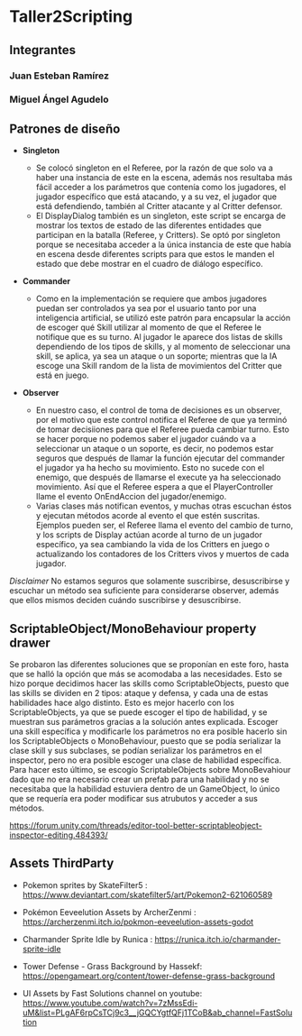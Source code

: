 # Taller2Scripting
 
## Integrantes
### Juan Esteban Ramírez
### Miguel Ángel Agudelo 

## Patrones de diseño

- **Singleton**
  - Se colocó singleton en el Referee, por la razón de que solo va a haber una instancia de este en la escena, además nos resultaba más fácil acceder a los parámetros que contenía como los jugadores, el jugador específico que está atacando, y a su vez, el jugador que está defendiendo, también al Critter atacante y al Critter defensor.
  - El DisplayDialog también es un singleton, este script se encarga de mostrar los textos de estado de las diferentes entidades que participan en la batalla (Referee, y Critters). Se optó por singleton porque se necesitaba acceder a la única instancia de este que había en escena desde diferentes scripts para que estos le manden el estado que debe mostrar en el cuadro de diálogo específico.

- **Commander**
  - Como en la implementación se requiere que ambos jugadores puedan ser controlados ya sea por el usuario tanto por una inteligencia artificial, se utilizó este patrón para encapsular la acción de escoger qué Skill utilizar al momento de que el Referee le notifique que es su turno. Al jugador le aparece dos listas de 
skills dependiendo de los tipos de skills, y al momento de seleccionar una skill, se aplica, ya sea un ataque o un soporte; mientras que la IA escoge una Skill random de la lista de movimientos del Critter que está en juego.

- **Observer**
  - En nuestro caso, el control de toma de decisiones es un observer, por el motivo que este control notifica el Referee de que ya terminó de tomar decisiiones para que el Referee pueda cambiar turno. Esto se hacer porque no podemos saber el jugador cuándo va a seleccionar un ataque o un soporte, es decir, no podemos estar seguros que después de llamar la función ejecutar del commander el jugador ya ha hecho su movimiento. Esto no sucede con el enemigo, que después de llamarse el execute ya ha seleccionado movimiento. Así que el Referee espera a que el PlayerController llame el evento OnEndAccion del jugador/enemigo.
  - Varias clases más notifican eventos, y muchas otras escuchan éstos y ejecutan métodos acorde al evento el que estén suscritas. Ejemplos pueden ser, el Referee llama el evento del cambio de turno, y los scripts de Display actúan acorde al turno de un jugador específico, ya sea cambiando la vida de los Critters en juego o actualizando los contadores de los Critters vivos y muertos de cada jugador. 
 
*Disclaimer*
No estamos seguros que solamente suscribirse, desuscribirse y escuchar un método sea suficiente para considerarse observer, además que ellos mismos deciden cuándo suscribirse y desuscribirse.


## ScriptableObject/MonoBehaviour property drawer

Se probaron las diferentes soluciones que se proponían en este foro, hasta que se halló la opción que más se acomodaba a las necesidades.
Esto se hizo porque decidimos hacer las skills como ScriptableObjects, puesto que las skills se dividen en 2 tipos: ataque y defensa, y cada una de estas habilidades hace algo distinto. Esto es mejor hacerlo con los ScriptableObjects, ya que se puede escoger el tipo de habilidad, y se muestran sus parámetros gracias a la solución antes explicada.
Escoger una skill específica y modificarle los parámetros no era posible hacerlo sin los ScriptableObjects o MonoBehaviour, puesto que se podía serializar la clase skill y sus subclases, se podían serializar los parámetros en el inspector, pero no era posible escoger una clase de habilidad específica.
Para hacer esto último, se escogío ScriptableObjects sobre MonoBevahiour dado que no era necesario crear un prefab para una habilidad y no se necesitaba que la habilidad estuviera dentro de un GameObject, lo único que se requería era poder modificar sus atrubutos y acceder a sus métodos.

https://forum.unity.com/threads/editor-tool-better-scriptableobject-inspector-editing.484393/

## Assets ThirdParty

* Pokemon sprites by SkateFilter5 : https://www.deviantart.com/skatefilter5/art/Pokemon2-621060589

* Pokémon Eeveelution Assets by ArcherZenmi : https://archerzenmi.itch.io/pokmon-eeveelution-assets-godot

* Charmander Sprite Idle by Runica : https://runica.itch.io/charmander-sprite-idle

* Tower Defense - Grass Background by Hassekf: https://opengameart.org/content/tower-defense-grass-background

* UI Assets by Fast Solutions channel on youtube: https://www.youtube.com/watch?v=7zMssEdi-uM&list=PLgAF6rpCsTCj9c3__jGQCYgtfQFj1TCoB&ab_channel=FastSolution
